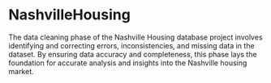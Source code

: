 # NashvilleHousing

The data cleaning phase of the Nashville Housing database project involves identifying and correcting errors, inconsistencies, and missing data in the dataset. By ensuring data accuracy and completeness, this phase lays the foundation for accurate analysis and insights into the Nashville housing market.
